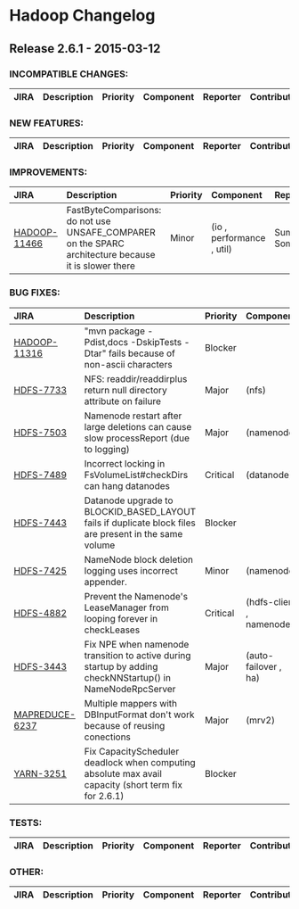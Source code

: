 # Hadoop Changelog

## Release 2.6.1 - 2015-03-12

### INCOMPATIBLE CHANGES:

| JIRA | Description | Priority | Component | Reporter | Contributor |
|:---- |:---- | :--- |:---- |:---- |:---- |


### NEW FEATURES:

| JIRA | Description | Priority | Component | Reporter | Contributor |
|:---- |:---- | :--- |:---- |:---- |:---- |


### IMPROVEMENTS:

| JIRA | Description | Priority | Component | Reporter | Contributor |
|:---- |:---- | :--- |:---- |:---- |:---- |
| [HADOOP-11466](https://issues.apache.org/jira/browse/HADOOP-11466) | FastByteComparisons: do not use UNSAFE\_COMPARER on the SPARC architecture because it is slower there |  Minor | (io , performance , util) | Suman Somasundar | Suman Somasundar |


### BUG FIXES:

| JIRA | Description | Priority | Component | Reporter | Contributor |
|:---- |:---- | :--- |:---- |:---- |:---- |
| [HADOOP-11316](https://issues.apache.org/jira/browse/HADOOP-11316) | "mvn package -Pdist,docs -DskipTests -Dtar" fails because of non-ascii characters |  Blocker |  | Tsuyoshi Ozawa | Tsuyoshi Ozawa |
| [HDFS-7733](https://issues.apache.org/jira/browse/HDFS-7733) | NFS: readdir/readdirplus return null directory attribute on failure |  Major | (nfs) | Arpit Agarwal | Arpit Agarwal |
| [HDFS-7503](https://issues.apache.org/jira/browse/HDFS-7503) | Namenode restart after large deletions can cause slow processReport (due to logging) |  Major | (namenode) | Arpit Agarwal | Arpit Agarwal |
| [HDFS-7489](https://issues.apache.org/jira/browse/HDFS-7489) | Incorrect locking in FsVolumeList#checkDirs can hang datanodes |  Critical | (datanode) | Noah Lorang | Noah Lorang |
| [HDFS-7443](https://issues.apache.org/jira/browse/HDFS-7443) | Datanode upgrade to BLOCKID\_BASED\_LAYOUT fails if duplicate block files are present in the same volume |  Blocker |  | Kihwal Lee | Colin Patrick McCabe |
| [HDFS-7425](https://issues.apache.org/jira/browse/HDFS-7425) | NameNode block deletion logging uses incorrect appender. |  Minor | (namenode) | Chris Nauroth | Chris Nauroth |
| [HDFS-4882](https://issues.apache.org/jira/browse/HDFS-4882) | Prevent the Namenode's LeaseManager from looping forever in checkLeases |  Critical | (hdfs-client , namenode) | Zesheng Wu | Ravi Prakash |
| [HDFS-3443](https://issues.apache.org/jira/browse/HDFS-3443) | Fix NPE when namenode transition to active during startup by adding checkNNStartup() in NameNodeRpcServer |  Major | (auto-failover , ha) | suja s | Vinayakumar B |
| [MAPREDUCE-6237](https://issues.apache.org/jira/browse/MAPREDUCE-6237) | Multiple mappers with DBInputFormat don't work because of reusing conections |  Major | (mrv2) | Kannan Rajah | Kannan Rajah |
| [YARN-3251](https://issues.apache.org/jira/browse/YARN-3251) | Fix CapacityScheduler deadlock when computing absolute max avail capacity (short term fix for 2.6.1) |  Blocker |  | Jason Lowe | Craig Welch |


### TESTS:

| JIRA | Description | Priority | Component | Reporter | Contributor |
|:---- |:---- | :--- |:---- |:---- |:---- |


### OTHER:

| JIRA | Description | Priority | Component | Reporter | Contributor |
|:---- |:---- | :--- |:---- |:---- |:---- |


